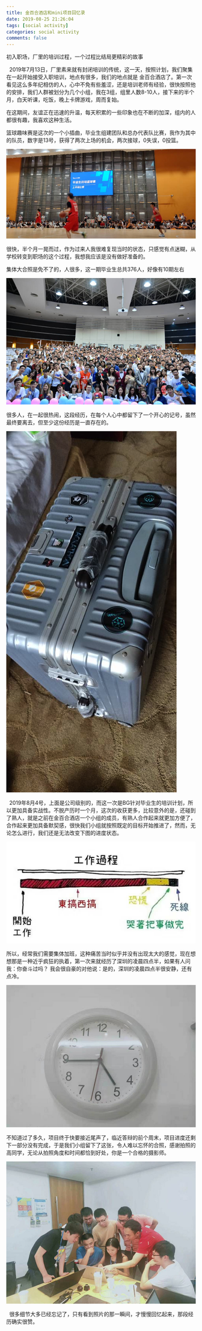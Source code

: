 ```yaml
---
title: 金百合酒店和mini项目回忆录
date: 2019-08-25 21:26:04
tags: [social activity]
categories: social activity
comments: false
---
```


初入职场，厂里的培训过程，一个过程比结局更精彩的故事

<!--more-->

&nbsp;&nbsp;2019年7月13日，厂里素来就有封闭培训的传统，这一天，按照计划，我们聚集在一起开始接受入职培训，地点有很多，我们的地点就是 金百合酒店了。第一次看见这么多年纪相仿的人，心中不免有些羞涩，还是培训老师有经验，很快按照他的安排，我们人群被划分为几个小组，我在3组，组里人数8-10人，接下来的半个月，白天听课，吃饭，晚上卡牌游戏，周而复始。

在这期间，友谊正在迅速的升温，每天积累的一些印象也在不断的加深，组内的人都很有趣，我喜欢这种生活。

篮球趣味赛是这次的一个小插曲，毕业生组建团队和总办代表队比赛，我作为其中的队员，数字是13号，获得了两次上场的机会，两次接球，0失误，0投篮。

![image-20200209172113560](金百合酒店和mini项目回忆录/image/image-20200209172113560.png)

很快，半个月一晃而过，作为过来人我很难复现当时的状态，只感觉有点迷糊，从学校转变到职场的这个过程，我想我应该是没有做好准备的。

集体大合照是免不了的，人很多，这一期毕业生总共376人，好像有10期左右

![image-20200209171819914](金百合酒店和mini项目回忆录/image/image-20200209171819914.png)

很多人，在一起很热闹，这段经历，在每个人心中都留下了一个开心的记号，虽然最终要离去，但至少这份经历是一直存在的。

![image-20200209172535834](金百合酒店和mini项目回忆录/image/image-20200209172535834.png)



&nbsp;&nbsp;2019年8月4号，上面是公司级别的，而这一次是BG针对毕业生的培训计划，所以更加具备实战性。不脱产历时一个月，这次的收获更多，比较意外的是，还碰到了熟人，就是之前在金百合酒店一个小组的成员，有熟人合作起来就更加方便了，合作起来更加具备默契感，很快我们小组就按照既定的目标开始推进了，然而，无论怎么进行，我们还是无法改变下图的进度状态。

![image-20200209174037280](金百合酒店和mini项目回忆录/image/image-20200209174037280.png)

所以，经常我们需要集体加班，这种痛苦当时似乎并没有出现太大的感觉，现在想想那是一种近乎疯狂的执着，第一次来就经历了深圳的凌晨四点半，如果有人问我：你奋斗过吗？ 我会很自豪的对他说：是的，深圳的凌晨四点半很安静，还有点冷。

![image-20200209174305852](金百合酒店和mini项目回忆录/image/image-20200209174305852.png)

不知道过了多久，项目终于快要接近尾声了，临近答辩的前个周末，项目进度还剩下一部分没有完成，于是我们小组留下了这张，令人难以忘怀的合照，感谢拍照的高同学，无论从拍照角度和时间都恰到好处，你是一个合格的摄影师。

![image-20200209174746426](金百合酒店和mini项目回忆录/image/image-20200209174746426.png)

&nbsp;&nbsp;很多细节大多已经忘记了，只有看到照片的那一瞬间，才慢慢回忆起来，那段经历确实很赞。